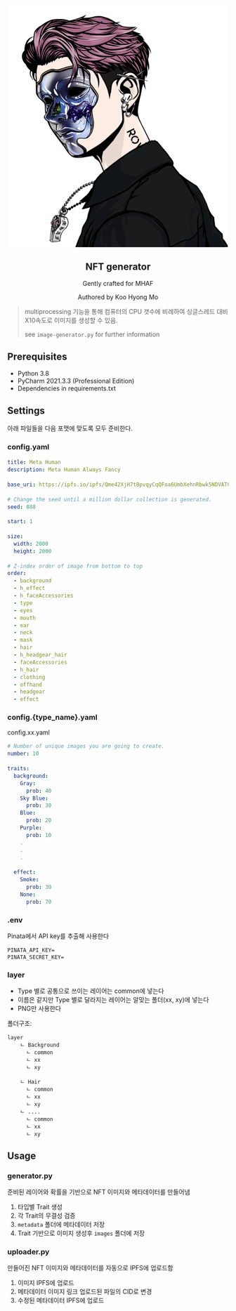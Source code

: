 <div align="center">
<img width="500" src="https://github.com/chrisais9/nft-generator/blob/master/header.png"/>
  <h2 align="center">NFT generator</h2>
  <p align="center">Gently crafted for MHAF</p>
  <p align="center">Authored by Koo Hyong Mo</p>
</div>

> multiprocessing 기능을 통해 컴퓨터의 CPU 갯수에 비례하여 싱글스레드 대비 X10속도로 이미지를 생성할 수 있음.
> 
> see `image-generator.py` for further information

## Prerequisites
- Python 3.8
- PyCharm 2021.3.3 (Professional Edition)
- Dependencies in requirements.txt

## Settings
아래 파일들을 다음 포맷에 맞도록 모두 준비한다.

### config.yaml
```yaml
title: Meta Human
description: Meta Human Always Fancy

base_uri: https://ipfs.io/ipfs/Qme42XjH7tBpvqyCqQFoa6UmbXehnRbwk5NDVATCSVQvf3

# Change the seed until a million dollar collection is generated.
seed: 888

start: 1

size:
  width: 2000
  height: 2000

# Z-index order of image from bottom to top
order:
  - background
  - h_effect
  - h_faceAccessories
  - type
  - eyes
  - mouth
  - ear
  - neck
  - mask
  - hair
  - h_headgear_hair
  - faceAccessories
  - h_hair
  - clothing
  - offhand
  - headgear
  - effect
```

### config.{type_name}.yaml
config.xx.yaml
```yaml
# Number of unique images you are going to create.
number: 10

traits:
  background:
    Gray:
      prob: 40
    Sky Blue:
      prob: 30
    Blue:
      prob: 20
    Purple:
      prob: 10
    .
    .
    .
    
  effect:
    Smoke:
      prob: 30
    None:
      prob: 70
```

### .env
Pinata에서 API key를 추출해 사용한다
```text
PINATA_API_KEY=
PINATA_SECRET_KEY=
```

### layer

- Type 별로 공통으로 쓰이는 레이어는 common에 넣는다
- 이름은 같지만 Type 별로 달라지는 레이어는 알맞는 폴더(xx, xy)에 넣는다
- PNG만 사용한다

폴더구조:
```text
layer		
    ㄴ Background	
      ㄴ common
      ㄴ xx
      ㄴ xy
    
    ㄴ Hair	
      ㄴ common
      ㄴ xx
      ㄴ xy
    ㄴ ....	
      ㄴ common
      ㄴ xx
      ㄴ xy
```

## Usage

### generator.py

준비된 레이어와 확률을 기반으로 NFT 이미지와 메타데이터를 만들어냄

1. 타입별 Trait 생성
2. 각 Trait의 무결성 검증
3. `metadata` 폴더에 메타데이터 저장
4. Trait 기반으로 이미지 생성후 `images` 폴더에 저장


### uploader.py

만들어진 NFT 이미지와 메타데이터를 자동으로 IPFS에 업로드함

1. 이미지 IPFS에 업로드
2. 메타데이터 이미지 링크 업로드된 파일의 CID로 변경
3. 수정된 메타데이터 IPFS에 업로드

